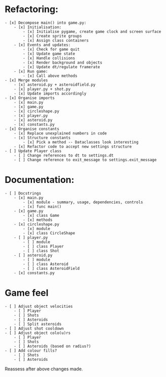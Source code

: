 # Refactoring:
    - [x] Decompose main() into game.py:
        - [x] Initialisation:
            - [x] Initialise pygame, create game clock and screen surface
            - [x] Create sprite groups
            - [x] Assign class containers
        - [x] Events and updates:
            - [x] Check for game quit
            - [x] Update game state
            - [x] Handle collisions
            - [x] Render background and objects
            - [x] Update dt/regulate framerate
        - [x] Run game:
            - [x] Call above methods
    - [x] Merge modules
        - [x] asteroid.py + asteroidfield.py
        - [x] player.py + shot.py
        - [x] Update imports accordingly
    - [x] Organise imports
        - [x] main.py
        - [x] game.py
        - [x] circleshape.py
        - [x] player.py
        - [x] asteroid.py
        - [x] constants.py
    - [x] Organise constants
        - [x] Replace unexplained numbers in code
        - [x] Structure constants
            - [x] Pick a method -- Dataclasses look interesting
        - [x] Refactor code to accept new settings structure
    - [ ] Update Player class
        - [ ] Change references to dt to settings.dt
        - [ ] Change reference to exit_message to settings.exit_message
# Documentation:
    - [ ] Docstrings
        - [x] main.py
            - [x] module - summary, usage, dependencies, controls
            - [x] func main()
        - [x] game.py
            - [x] class Game
            - [x] methods
        - [x] circleshape.py
            - [x] module
            - [x] class CircleShape
        - [ ] player.py
            - [ ] module
            - [ ] class Player
            - [ ] class Shot
        - [ ] asteroid.py
            - [ ] module
            - [ ] class Asteroid
            - [ ] class AsteroidField
        - [x] constants.py

# Game feel
    - [ ] Adjust object velocities
        - [ ] Player
        - [ ] Shots
        - [ ] Asteroids
        - [ ] Split asteroids
    - [ ] Adjust shot cooldown
    - [ ] Adjust object colo(u)rs
        - [ ] Player
        - [ ] Shots
        - [ ] Asteroids (based on radius?)
    - [ ] Add colour fills?
        - [ ] Shots
        - [ ] Asteroids

Reassess after above changes made.